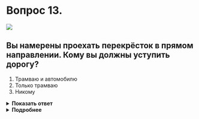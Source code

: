 # Вопрос 13.

![](https://s.drom.ru/i24227/pdd/tickets/2016/1542608594.jpg)

## Вы намерены проехать перекрёсток в прямом направлении. Кому вы должны уступить дорогу?

1. Трамваю и автомобилю
2. Только трамваю
3. Никому

<details>
<summary><b>Показать ответ</b></summary>
Правильный ответ: 2
</details>
<details>
<summary><b>Подробнее</b></summary>
Перекрёсток регулируемый. Трамвай в равнозначных условиях имеет преимущество перед безрельсовыми транспортными средствами. Проезжает первым. Легковой автомобиль при повороте налево обязан уступить дорогу транспортным средствам, движущимся со встречного направления прямо и направо. Вы уступаете дорогу только трамваю.
(Пункты 13.3, 13.4, 13.6 ПДД)
</details>